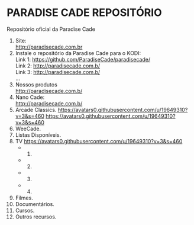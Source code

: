 PARADISE CADE REPOSITÓRIO
=========================

Repositório oficial da Paradise Cade

1. Site:<br>
    http://paradisecade.com.br
2. Instale o repositório da Paradise Cade para o KODI:<br>
    Link 1: https://github.com/ParadiseCade/paradisecade/<br>
    Link 2: http://paradisecade.com.b/<br>
    Link 3: http://paradisecade.com.b/<br>
    ...
3. Nossos produtos<br>
    http://paradisecade.com.b/<br>
4. Nano Cade:<br>
    http://paradisecade.com.b/
5. Arcade Classics.
<https://avatars0.githubusercontent.com/u/19649310?v=3&s=460>
<https://avatars0.githubusercontent.com/u/19649310?v=3&s=460>
6. WeeCade.
7. Listas Disponíveis.
8. TV
<https://avatars0.githubusercontent.com/u/19649310?v=3&s=460>
    - 1.
    - 2.
    - 3.
    - 4.
9. Filmes.
10. Documentários.
11. Cursos.
12. Outros recursos.
